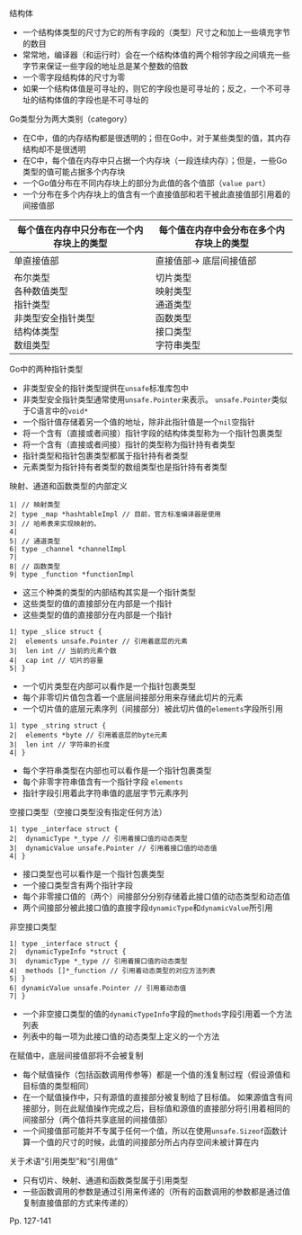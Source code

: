 结构体

-   一个结构体类型的尺寸为它的所有字段的（类型）尺寸之和加上一些填充字节的数目
-   常常地，编译器（和运行时）会在一个结构体值的两个相邻字段之间填充一些字节来保证一些字段的地址总是某个整数的倍数
-   一个零字段结构体的尺寸为零
-   如果一个结构体值是可寻址的，则它的字段也是可寻址的；反之，一个不可寻址的结构体值的字段也是不可寻址的



Go类型分为两大类别（category）

-   在C中，值的内存结构都是很透明的；但在Go中，对于某些类型的值，其内存结构却不是很透明
-   在C中，每个值在内存中只占据一个内存块（一段连续内存）；但是，一些Go类型的值可能占据多个内存块
-   一个Go值分布在不同内存块上的部分为此值的各个值部（`value part`）
-   一个分布在多个内存块上的值含有一个直接值部和若干被此直接值部引用着的间接值部

| 每个值在内存中只分布在一个内存块上的类型                     | 每个值在内存中会分布在多个内存块上的类型                     |
| ------------------------------------------------------------ | ------------------------------------------------------------ |
| 单直接值部                                                   | 直接值部-> 底层间接值部                                      |
| 布尔类型<br/>各种数值类型<br/>指针类型<br/>非类型安全指针类型<br/>结构体类型<br />数组类型 | 切片类型<br/>映射类型<br/>通道类型<br/>函数类型<br/>接口类型<br/>字符串类型 |



Go中的两种指针类型

-   非类型安全的指针类型提供在`unsafe`标准库包中
-   非类型安全指针类型通常使用`unsafe.Pointer`来表示。 `unsafe.Pointer`类似于C语言中的`void*`
-   一个指针值存储着另一个值的地址，除非此指针值是一个`nil`空指针
-   将一个含有（直接或者间接）指针字段的结构体类型称为一个指针包裹类型
-   将一个含有（直接或者间接）指针的类型称为指针持有者类型
-   指针类型和指针包裹类型都属于指针持有者类型
-   元素类型为指针持有者类型的数组类型也是指针持有者类型



映射、通道和函数类型的内部定义

```
1| // 映射类型
2| type _map *hashtableImpl // 目前，官方标准编译器是使用
3| // 哈希表来实现映射的。
4|
5| // 通道类型
6| type _channel *channelImpl
7|
8| // 函数类型
9| type _function *functionImpl
```

-   这三个种类的类型的内部结构其实是一个指针类型
-   这些类型的值的直接部分在内部是一个指针
-   这些类型的值的直接部分在内部是一个指针



```
1| type _slice struct {
2|	elements unsafe.Pointer // 引用着底层的元素
3|	len int // 当前的元素个数
4|	cap int // 切片的容量
5| }
```

-   一个切片类型在内部可以看作是一个指针包裹类型
-   每个非零切片值包含着一个底层间接部分用来存储此切片的元素
-   一个切片值的底层元素序列（间接部分）被此切片值的`elements`字段所引用



```
1| type _string struct {
2|	elements *byte // 引用着底层的byte元素
3|	len int // 字符串的长度
4| }
```

-   每个字符串类型在内部也可以看作是一个指针包裹类型
-   每个非零字符串值含有一个指针字段 `elements`
-   指针字段引用着此字符串值的底层字节元素序列



空接口类型（空接口类型没有指定任何方法）

```
1| type _interface struct {
2|	dynamicType *_type // 引用着接口值的动态类型
3|	dynamicValue unsafe.Pointer // 引用着接口值的动态值
4| }
```

-   接口类型也可以看作是一个指针包裹类型
-   一个接口类型含有两个指针字段
-   每个非零接口值的（两个）间接部分分别存储着此接口值的动态类型和动态值
-   两个间接部分被此接口值的直接字段`dynamicType`和`dynamicValue`所引用



非空接口类型

```
1| type _interface struct {
2|	dynamicTypeInfo *struct {
3|	dynamicType *_type // 引用着接口值的动态类型
4|	methods []*_function // 引用着动态类型的对应方法列表
5| }
6| dynamicValue unsafe.Pointer // 引用着动态值
7| }
```

-   一个非空接口类型的值的`dynamicTypeInfo`字段的`methods`字段引用着一个方法列表
-   列表中的每一项为此接口值的动态类型上定义的一个方法



在赋值中，底层间接值部将不会被复制

-   每个赋值操作（包括函数调用传参等）都是一个值的浅复制过程（假设源值和目标值的类型相同）
-   在一个赋值操作中，只有源值的直接部分被复制给了目标值。 如果源值含有间接部分，则在此赋值操作完成之后，目标值和源值的直接部分将引用着相同的间接部分（两个值将共享底层的间接值部）
-   一个间接值部可能并不专属于任何一个值，所以在使用`unsafe.Sizeof`函数计算一个值的尺寸的时候，此值的间接部分所占内存空间未被计算在内



关于术语“引用类型”和“引用值”

-   只有切片、映射、通道和函数类型属于引用类型
-   一些函数调用的参数是通过引用来传递的（所有的函数调用的参数都是通过值复制直接值部的方式来传递的）



Pp. 127-141